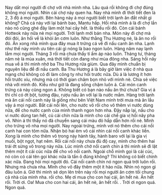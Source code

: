 Nay dắt mọi người đi chợ với nhà mình nha. Lâu quá rồi không đi chợ đúng không mọi người. Nhìn cái chợ này quen ha. Nay nhà mình đi thời tiết đen là 2, 3 độ á mọi người. Bên hàng này á mọi người biết trời lạnh ăn đắt nhất gì không? Chả cá này với lại bánh bao, Mantu hấp. Hồi nhà mình á là đi chợ lần nào nó cũng ghé đây làm một hai cây hết. là thiếu rồi đó. Còn cái bánh Hotteok này nữa nè mọi người. Trời lạnh mới bán nha. Món này đi chợ mà đói đói, ăn hồi về là khỏi ăn cơm luôn. Như thằng Thu Hương nè, là ăn no rồi đó. Ăn xong nhà mình qua đây mua ít trứng cá về đi nấu canh ăn nha. Lạnh như thế này mình ưu tiên cái gì nóng là bao ngon luôn. Hàng năm nay lạnh lắm mọi người. Tháng 3 rồi mà chưa thấy tí ấm áp nào luôn. Tháng tư, tháng năm nè là mùa xuân, mà thời tiết còn đang như mùa đông nha. Sáng hồi nãy mua về á thì mình nhờ ba Thu Hương rửa giùm. Qua đây mình chuẩn bị nguyên liệu để đi nấu canh. Ba Thu Hương á là bây giờ làm việc ở nhà qua mạng chứ không có đi làm công ty như hồi trước nữa. Dù á là lương ít hơn hồi trước xíu, nhưng mà có thời gian chăm bọn nhỏ với mình nè. Chia sẻ việc nhà với mình đó. Kiểu như giờ là đang sống chậm luôn á. Cái món canh trứng cá này cũng ngon á. Không biết có bạn nào nấu ăn thử chưa? Gia vị á thì chỉ có ớt bột, tương đậu, rượu nấu ăn với lại là nước mắm. Hàng trời lạnh mà ăn cái nồi canh này là giống như bên Việt Nam mình trời mưa mà ăn lẩu vậy á mọi người. Bắt cái nồi lên, cho nước vô rồi cho vô thêm vi nước dùng nữa, để cho nước canh của mình thanh ngon hơn nha. Đậy nắp lại, nấu cho vi nước dùng tan hết, củ cải chín nữa là mình cho cái chế gia vị hồi nãy pha vô. Nhìn á thì thấy nó đã chuyển sang cái màu đỏ hấp dẫn hơn rồi nè. Mình cho trứng vô nha mọi người. Nay ngoài trứng, mình vơi nó thêm cho cái nồi canh hai con tôm nữa. Nhận bỏ hai ẻm vô cái nhìn cái nồi canh khác liền. Xong là mình cho thêm vô trong này hành tây, hành baro với lại là gia vị muối, bột ngọt, hạt nêm. Rồi cái nồi này chưa đủ độ cay, mình cho thêm hai trái ớt sừng vô trong này nữa. Lúc mình chờ nồi canh chín á thì mình sẽ đi lặt thêm một ít cải cúc nữa để cho vô nồi canh. Ngoài chỗ mình gọi là cải cúc, nó còn có cái tên gọi khác nữa là tần ô đúng không? Thì không có biết chính xác nữa. Đang hỏi mọi người đó. Cái nồi canh chín nó ngon quá trời luôn rồi. Nhưng mà chưa nha. Mình cho vô đây thêm một ít hào nữa. Nhìn nó ngon gì đâu luôn á. Giờ thì mình sẽ dọn lên trên này rồi mọi người ăn cơm tối chung cả nhà của mình nha. rồi cho. Mẹ ơi mua cho con hai cái, ăn hết nè. Ăn hết rồi. Trời ơi. Oa! Mua cho con hai cái, ăn hết nè, ăn hết rồi. . Trời ơi ngon quá. Ngon quá.